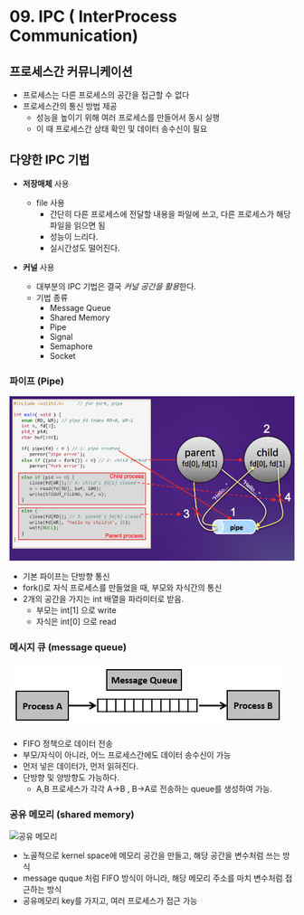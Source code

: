 # 09. IPC ( InterProcess Communication)

## 프로세스간 커뮤니케이션

* 프로세스는 다른 프로세스의 공간을 접근할 수 없다
* 프로세스간의 통신 방법 제공
  * 성능을 높이기 위해 여러 프로세스를 만들어서 동시 실행
  * 이 때 프로세스간 상태 확인 및 데이터 송수신이 필요

## 다양한 IPC 기법

* **저장매체** 사용
  * file 사용
    * 간단히 다른 프로세스에 전달할 내용을 파일에 쓰고, 다른 프로세스가 해당   파일을 읽으면 됨
    * 성능이 느리다.
    * 실시간성도 떨어진다.

* **커널** 사용
  * 대부분의 IPC 기법은 결국 *커널 공간을 활용*한다.
  * 기법 종류
    * Message Queue
    * Shared Memory
    * Pipe
    * Signal
    * Semaphore
    * Socket  

### 파이프 (Pipe)

![파이프](./img/pipe.png)

* 기본 파이프는 단방향 통신
* fork()로 자식 프로세스를 만들었을 때, 부모와 자식간의 통신
* 2개의 공간을 가지는 int 배열을 파라미터로 받음.
  * 부모는 int[1] 으로 write
  * 자식은 int[0] 으로 read

### 메시지 큐 (message queue)

![메시지 큐](./img/message_queue.jpg)

* FIFO 정책으로 데이터 전송
* 부모/자식이 아니라, 어느 프로세스간에도 데이터 송수신이 가능
* 먼저 넣은 데이터가, 먼저 읽혀진다.
* 단방향 및 양방향도 가능하다.
  * A,B 프로세스가 각각 A->B , B->A로 전송하는 queue를 생성하여 가능.

### 공유 메모리 (shared memory)

![공유 메모리](https://www.softprayog.in/images/xshared-memory.png.pagespeed.ic.lPvwNQSSC_.webp)

* 노골적으로 kernel space에 메모리 공간을 만들고, 해당 공간을 변수처럼 쓰는 방식
* message quque 처럼 FIFO 방식이 아니라, 해당 메모리 주소를 마치 변수처럼 접근하는 방식
* 공유메모리 key를 가지고, 여러 프로세스가 접근 가능
